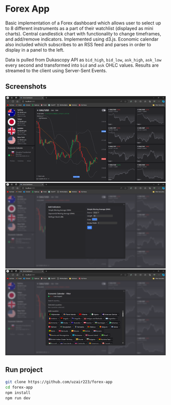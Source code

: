 # Forex App

Basic implementation of a Forex dashboard which allows user to select up to 8 different instruments as a part of their watchlist (displayed as mini charts).
Central candlestick chart with functionality to change timeframes, and add/remove indicators. Implemented using d3.js.
Economic calendar also included which subscribes to an RSS feed and parses in order to display in a panel to the left.

Data is pulled from Dukascopy API as `bid_high`, `bid_low`, `ask_high`, `ask_low` every second and transformed into `bid` and `ask` OHLC values.
Results are streamed to the client using Server-Sent Events.

## Screenshots
![dashboard](readme_img/ss_dashboard.png)
![indicators](readme_img/ss_indicator.png)
![economic calendar filters](readme_img/ss_filter.png)

## Run project
```sh
git clone https://github.com/uzair223/forex-app
cd forex-app
npm install
npm run dev
```

